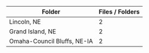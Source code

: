 | Folder                      |   Files / Folders |
|-----------------------------|-------------------|
| Lincoln, NE                 |                 2 |
| Grand Island, NE            |                 2 |
| Omaha-Council Bluffs, NE-IA |                 2 |